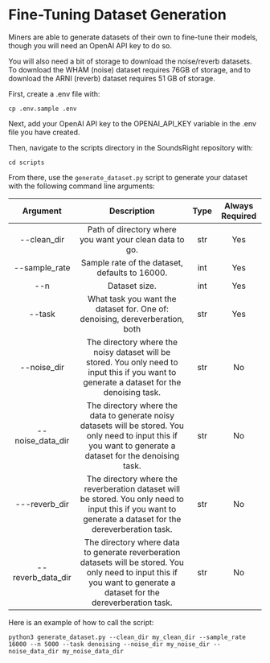 # Fine-Tuning Dataset Generation 

Miners are able to generate datasets of their own to fine-tune their models, though you will need an OpenAI API key to do so.

You will also need a bit of storage to download the noise/reverb datasets. To download the WHAM (noise) dataset requires 76GB of storage, and to download the ARNI (reverb) dataset requires 51 GB of storage.

First, create a .env file with:
```
cp .env.sample .env
```
Next, add your OpenAI API key to the OPENAI_API_KEY variable in the .env file you have created. 

Then, navigate to the scripts directory in the SoundsRight repository with:
```
cd scripts
```
From there, use the `generate_dataset.py` script to generate your dataset with the following command line arguments:

| Argument | Description | Type | Always Required |
| :------: | :---------: | :--: | :------: |
| --clean_dir | Path of directory where you want your clean data to go. | str | Yes |
| --sample_rate | Sample rate of the dataset, defaults to 16000. | int | Yes |
| --n | Dataset size. | int | Yes |
| --task | What task you want the dataset for. One of: denoising, dereverberation, both | str | Yes |
| --noise_dir | The directory where the noisy dataset will be stored. You only need to input this if you want to generate a dataset for the denoising task. | str | No |
| --noise_data_dir | The directory where the data to generate noisy datasets will be stored. You only need to input this if you want to generate a dataset for the denoising task. | str | No |
| ---reverb_dir | The directory where the reverberation dataset will be stored. You only need to input this if you want to generate a dataset for the dereverberation task. | str | No |
| --reverb_data_dir | The directory where data to generate reverberation datasets will be stored. You only need to input this if you want to generate a dataset for the dereverberation task. | str | No |

Here is an example of how to call the script:
```
python3 generate_dataset.py --clean_dir my_clean_dir --sample_rate 16000 --n 5000 --task denoising --noise_dir my_noise_dir --noise_data_dir my_noise_data_dir
```